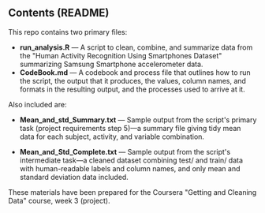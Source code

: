 ## Contents (README)

This repo contains two primary files:

- **run_analysis.R** — A script to clean, combine, and summarize data from the "Human Activity Recognition Using Smartphones Dataset" summarizing Samsung Smartphone accelerometer data.
- **CodeBook.md** — A codebook and process file that outlines how to run the script, the output that it produces, the values, column names, and formats in the resulting output, and the processes used to arrive at it.

Also included are:

- **Mean_and_std_Summary.txt** — Sample output from the script's primary task (project requirements step 5)—a summary file giving tidy mean data for each subject, activity, and variable combination.

- **Mean_and_Std_Complete.txt** — Sample output from the script's intermediate task—a cleaned dataset combining test/ and train/ data with human-readable labels and column names, and only mean and standard deviation data included.

These materials have been prepared for the Coursera "Getting and Cleaning Data" course, week 3 (project).
